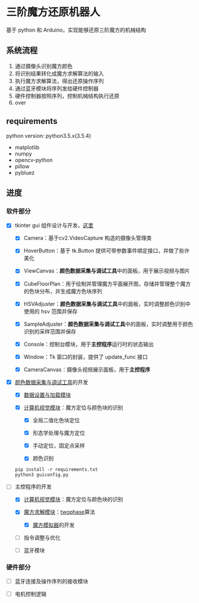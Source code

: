 # 三阶魔方还原机器人

基于 python 和 Arduino，实现能够还原三阶魔方的机械结构



## 系统流程

1. 通过摄像头识别魔方颜色
2. 将识别结果转化成魔方求解算法的输入
3. 执行魔方求解算法，得出还原操作序列
4. 通过蓝牙模块将序列发给硬件控制器
5. 硬件控制器按照序列，控制机械结构执行还原
6. over



## requirements

python version: python3.5.x(3.5.4)

+ matplotlib
+ numpy
+ opencv-python 
+ pillow
+ pybluez



## 进度

### 软件部分

- [x] tkinter gui 组件设计与开发，[这里](https://github.com/jindada1/CubeRobot/tree/master/components)

  - [x] Camera：基于cv2.VideoCapture 构造的摄像头管理类 
  
  - [x] HoverButton：基于 tk.Button 提供可带参数事件绑定接口，并做了些许美化
  
  - [x] ViewCanvas：**颜色数据采集与调试工具**中的面板，用于展示视频与图片
  
  - [x] CubeFloorPlan：用于绘制并管理魔方平面展开图，存储并管理整个魔方的色块分布，并生成魔方色块序列
  
  - [x] HSVAdjuster：**颜色数据采集与调试工具**中的面板，实时调整颜色识别中使用的 hsv 范围并保存
  
  - [x] SampleAdjuster：**颜色数据采集与调试工具**中的面板，实时调整用于颜色识别的采样范围并保存

  - [x] Console：控制台模块，用于**主控程序**运行时的状态输出

  - [x] Window：Tk 窗口的封装，提供了 update_func 接口
  
  - [x] CameraCanvas：摄像头视频展示面板，用于**主控程序**

- [x] [颜色数据采集与调试工具](https://github.com/jindada1/CubeRobot/blob/master/guiconfig.py)的开发

  - [x] [数据设置与加载模块](https://github.com/jindada1/CubeRobot/tree/master/setting)

  - [x] [计算机视觉模块](https://github.com/jindada1/CubeRobot/blob/master/vision.py)：魔方定位与颜色块的识别

    - [x] 全局二值化色块定位
  
    - [x] 形态学处理与魔方定位
  
    - [x] 手动定位，固定点采样
  
    - [x] 颜色识别

  ```
  pip install -r requirements.txt
  python3 guiconfig.py
  ```

- [ ] 主控程序的开发

  - [x] [计算机视觉模块](https://github.com/jindada1/CubeRobot/blob/master/vision.py)：魔方定位与颜色块的识别

  - [x] [魔方求解模块](https://github.com/jindada1/CubeRobot/tree/master/twophase)：[twophase](https://github.com/hkociemba/RubiksCube-TwophaseSolver)算法

    - [x] [魔方模拟器](https://github.com/jindada1/CubeRobot/blob/master/emulator/emulator.html)的开发

  - [ ] 指令调整与优化

  - [ ] 蓝牙模块



### 硬件部分

- [ ] 蓝牙连接及操作序列的接收模块

- [ ] 电机控制逻辑
